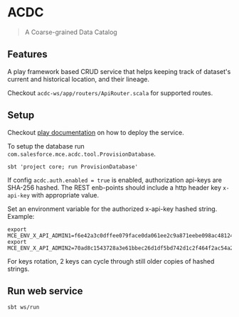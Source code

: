 # ACDC

> A Coarse-grained Data Catalog

## Features

A play framework based CRUD service that helps keeping track of dataset's
current and historical location, and their lineage.

Checkout `acdc-ws/app/routers/ApiRouter.scala` for supported routes.

## Setup

Checkout [play
documentation](https://www.playframework.com/documentation/2.8.x/Production) on
how to deploy the service.

To setup the database run `com.salesforce.mce.acdc.tool.ProvisionDatabase`.

```shell 
sbt 'project core; run ProvisionDatabase'
```

If config ```acdc.auth.enabled = true``` is enabled, authorization api-keys are SHA-256 hashed.  The REST enb-points should include a http header key ```x-api-key``` with appropriate value.  

Set an environment variable for the authorized x-api-key hashed string.  Example:

```shell
export MCE_ENV_X_API_ADMIN1=f6e42a3c0dffee079face0da061ee2c9a871eebe098ac481248e34cfe023955b
export MCE_ENV_X_API_ADMIN2=70ad8c1543728a3e61bbec26d1df5bd742d1c2f464f2ac54a2fec5e709eba890

```

For keys rotation, 2 keys can cycle through still older copies of hashed strings.  

## Run web service 

```shell 
sbt ws/run
```
